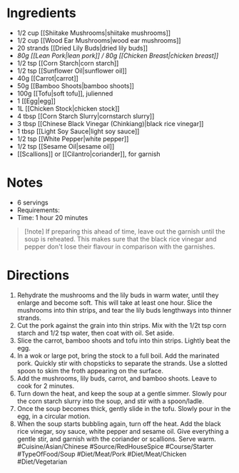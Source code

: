 # Ingredients
- 1/2 cup [[Shiitake Mushrooms|shiitake mushrooms]]
- 1/2 cup [[Wood Ear Mushrooms|wood ear mushrooms]]
- 20 strands [[Dried Lily Buds|dried lily buds]]
- *80g [[Lean Pork|lean pork]] / 80g [[Chicken Breast|chicken breast]]*
- 1/2 tsp [[Corn Starch|corn starch]]
- 1/2 tsp [[Sunflower Oil|sunflower oil]]
- 40g [[Carrot|carrot]]
- 50g [[Bamboo Shoots|bamboo shoots]]
- 100g [[Tofu|soft tofu]], julienned
- 1 [[Egg|egg]]
- 1L [[Chicken Stock|chicken stock]]
- 4 tbsp [[Corn Starch Slurry|cornstarch slurry]]
- 3 tbsp [[Chinese Black Vinegar (Chinkiang)|black rice vinegar]]
- 1 tbsp [[Light Soy Sauce|light soy sauce]]
- 1/2 tsp [[White Pepper|white pepper]]
- 1/2 tsp [[Sesame Oil|sesame oil]]
- [[Scallions]]  or [[Cilantro|coriander]], for garnish
# Notes
- 6 servings
- Requirements:
- Time: 1 hour 20 minutes
> [!note] If preparing this ahead of time, leave out the garnish until the soup is reheated. This makes sure that the black rice vinegar and pepper don't lose their flavour in comparison with the garnishes.
# Directions
1. Rehydrate the mushrooms and the lily buds in warm water, until they enlarge and become soft. This will take at least one hour. Slice the mushrooms into thin strips, and tear the lily buds lengthways into thinner strands.
2. Cut the pork against the grain into thin strips. Mix with the 1/2t tsp corn starch and 1/2 tsp water, then coat with oil. Set aside.
3. Slice the carrot, bamboo shoots and tofu into thin strips. Lightly beat the egg.
4. In a wok or large pot, bring the stock to a full boil. Add the marinated pork. Quickly stir with chopsticks to separate the strands. Use a slotted spoon to skim the froth appearing on the surface.
5. Add the mushrooms, lily buds, carrot, and bamboo shoots. Leave to cook for 2 minutes.
6. Turn down the heat, and keep the soup at a gentle simmer. Slowly pour the corn starch slurry into the soup, and stir with a spoon/ladle.
7. Once the soup becomes thick, gently slide in the tofu. Slowly pour in the egg, in a circular motion.
8. When the soup starts bubbling again, turn off the heat. Add the black rice vinegar, soy sauce, white pepper and sesame oil. Give everything a gentle stir, and garnish with the coriander or scallions. Serve warm.
#Cuisine/Asian/Chinese  #Source/RedHouseSpice #Course/Starter #TypeOfFood/Soup #Diet/Meat/Pork #Diet/Meat/Chicken #Diet/Vegetarian  